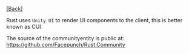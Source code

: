 [[Back]](../README.md)

Rust uses `Unity UI` to render UI components to the client, this is better known as CUI

The source of the communityentity is public at: https://github.com/Facepunch/Rust.Community
